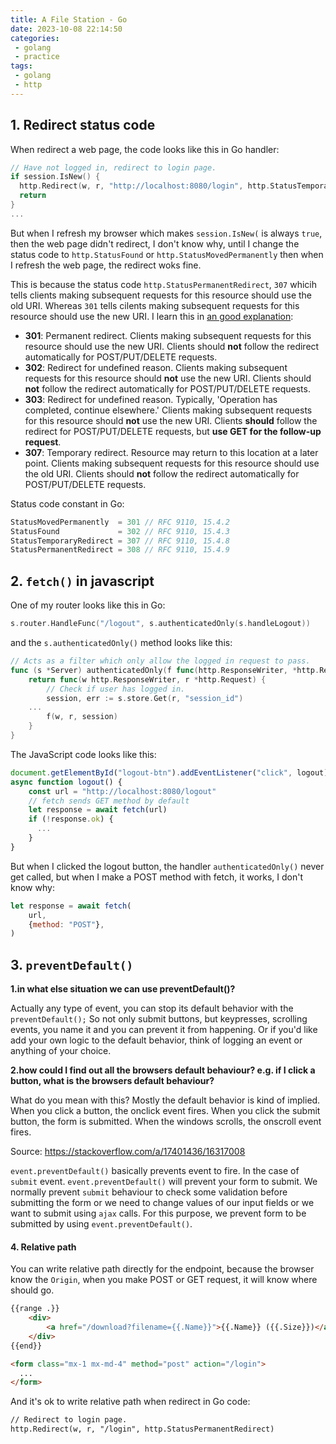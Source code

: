```yaml
---
title: A File Station - Go
date: 2023-10-08 22:14:50
categories:
 - golang
 - practice
tags:
 - golang
 - http
---
```


## 1. Redirect status code

When redirect a web page, the code looks like this in Go handler:

```go
// Have not logged in, redirect to login page.
if session.IsNew() {
  http.Redirect(w, r, "http://localhost:8080/login", http.StatusTemporaryRedirect)
  return
}
...
```

But when I refresh my browser which makes `session.IsNew(` is always `true`, then the web page didn't redirect, I don't know why, until I change the status code to `http.StatusFound` or `http.StatusMovedPermanently` then when I refresh the web page, the redirect woks fine. 

This is because the status code `http.StatusPermanentRedirect`, `307` whicih tells clients making subsequent requests for this resource should use the old URI. Whereas `301` tells cilents making subsequent requests for this resource should use the new URI. I learn this in [an good explanation](https://stackoverflow.com/a/4764456/16317008):

- **301**: Permanent redirect. Clients making subsequent requests for this resource should use the new URI. Clients should **not** follow the redirect automatically for POST/PUT/DELETE requests.
- **302**: Redirect for undefined reason. Clients making subsequent requests for this resource should **not** use the new URI. Clients should **not** follow the redirect automatically for POST/PUT/DELETE requests.
- **303**: Redirect for undefined reason. Typically, 'Operation has completed, continue elsewhere.' Clients making subsequent requests for this resource should **not** use the new URI. Clients **should** follow the redirect for POST/PUT/DELETE requests, but **use GET for the follow-up request**.
- **307**: Temporary redirect. Resource may return to this location at a later point. Clients making subsequent requests for this resource should use the old URI. Clients should **not** follow the redirect automatically for POST/PUT/DELETE requests.

Status code constant in Go:

```go
StatusMovedPermanently  = 301 // RFC 9110, 15.4.2
StatusFound             = 302 // RFC 9110, 15.4.3
StatusTemporaryRedirect = 307 // RFC 9110, 15.4.8
StatusPermanentRedirect = 308 // RFC 9110, 15.4.9
```

## 2. `fetch()` in javascript

One of my router looks like this in Go:

```go
s.router.HandleFunc("/logout", s.authenticatedOnly(s.handleLogout))
```

and the `s.authenticatedOnly()` method looks like this:

```go
// Acts as a filter which only allow the logged in request to pass.
func (s *Server) authenticatedOnly(f func(http.ResponseWriter, *http.Request, *sessions.Session)) http.HandlerFunc {
	return func(w http.ResponseWriter, r *http.Request) {
		// Check if user has logged in.
		session, err := s.store.Get(r, "session_id")
    ...
		f(w, r, session)
	}
}
```

The JavaScript code looks like this:

```javascript
document.getElementById("logout-btn").addEventListener("click", logout)
async function logout() {
    const url = "http://localhost:8080/logout"
    // fetch sends GET method by default 
    let response = await fetch(url)
    if (!response.ok) {
      ...
    }
}
```

But when I clicked the logout button, the handler `authenticatedOnly()` never get called, but when I make a POST method with fetch, it works, I don't know why:

```js
let response = await fetch(
    url,
    {method: "POST"},
)
```

## 3. `preventDefault()`

**1.in what else situation we can use preventDefault()?**

Actually any type of event, you can stop its default behavior with the `preventDefault();` So not only submit buttons, but keypresses, scrolling events, you name it and you can prevent it from happening. Or if you'd like add your own logic to the default behavior, think of logging an event or anything of your choice.

**2.how could I find out all the browsers default behaviour? e.g. if I click a button, what is the browsers default behaviour?**

What do you mean with this? Mostly the default behavior is kind of implied. When you click a button, the onclick event fires. When you click the submit button, the form is submitted. When the windows scrolls, the onscroll event fires.

Source: https://stackoverflow.com/a/17401436/16317008

`event.preventDefault()` basically prevents event to fire. In the case of `submit` event. `event.preventDefault()` will prevent your form to submit. We normally prevent `submit` behaviour to check some validation before submitting the form or we need to change values of our input fields or we want to submit using `ajax` calls. For this purpose, we prevent form to be submitted by using `event.preventDefault()`. 

#### 4. Relative path

You can write relative path directly for the endpoint, because the browser know the `Origin`, when you make POST or GET request, it will know where should go.

```html
{{range .}}
    <div>
        <a href="/download?filename={{.Name}}">{{.Name}} ({{.Size}})</a>
    </div>
{{end}}

<form class="mx-1 mx-md-4" method="post" action="/login">
  ...
</form>
```

And it's ok to write relative path when redirect in Go code:

```html
// Redirect to login page.
http.Redirect(w, r, "/login", http.StatusPermanentRedirect)
```

